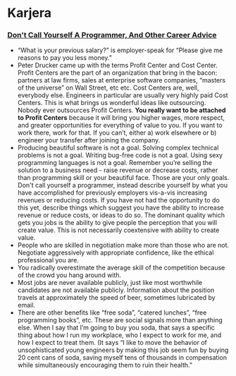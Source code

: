 # Karjera

### [Don't Call Yourself A Programmer, And Other Career Advice](https://www.kalzumeus.com/2011/10/28/dont-call-yourself-a-programmer/)

* “What is your previous salary?” is employer-speak for “Please give me reasons to pay you less money.”
* Peter Drucker came up with the terms Profit Center and Cost Center. Profit Centers are the part of an organization that bring in the bacon: partners at law firms, sales at enterprise software companies, “masters of the universe” on Wall Street, etc etc. Cost Centers are, well, everybody else. Engineers in particular are usually very highly paid Cost Centers. This is what brings us wonderful ideas like outsourcing. Nobody ever outsources Profit Centers. **You really want to be attached to Profit Centers** because it will bring you higher wages, more respect, and greater opportunities for everything of value to you. If you want to work there, work for that. If you can’t, either a\) work elsewhere or b\) engineer your transfer after joining the company.
* Producing beautiful software is not a goal. Solving complex technical problems is not a goal. Writing bug-free code is not a goal. Using sexy programming languages is not a goal. Remember you’re selling the solution to a business need - raise revenue or decrease costs, rather than programming skill or your beautiful face. Those are your only goals. Don't call yourself a programmer, instead describe yourself by what you have accomplished for previously employers vis-a-vis increasing revenues or reducing costs. If you have not had the opportunity to do this yet, describe things which suggest you have the ability to increase revenue or reduce costs, or ideas to do so. The dominant quality which gets you jobs is the ability to give people the perception that you will create value. This is not necessarily coextensive with ability to create value.
* People who are skilled in negotiation make more than those who are not. Negotiate aggressively with appropriate confidence, like the ethical professional you are.
* You radically overestimate the average skill of the competition because of the crowd you hang around with. 
* Most jobs are never available publicly, just like most worthwhile candidates are not available publicly. Information about the position travels at approximately the speed of beer, sometimes lubricated by email.
* There are other benefits like “free soda”, “catered lunches”, “free programming books”, etc. These are social signals more than anything else. When I say that I’m going to buy you soda, that says a specific thing about how I run my workplace, who I expect to work for me, and how I expect to treat them. \(It says “I like to move the behavior of unsophisticated young engineers by making this job seem fun by buying 20 cent cans of soda, saving myself tens of thousands in compensation while simultaneously encouraging them to ruin their health.”

